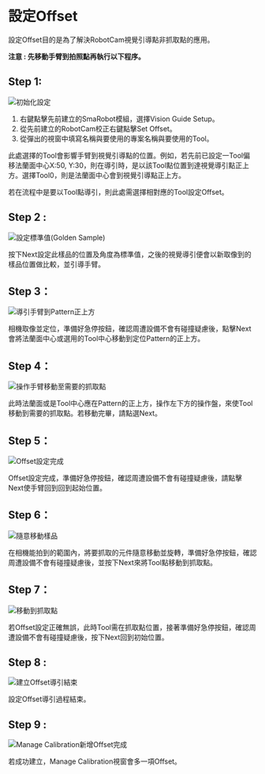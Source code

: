 # 設定Offset

設定Offset目的是為了解決RobotCam視覺引導點非抓取點的應用。

**注意 : 先移動手臂到拍照點再執行以下程序。**

## Step 1:

![&#x521D;&#x59CB;&#x5316;&#x8A2D;&#x5B9A;](../../../../.gitbook/assets/jian-li-offset1.jpg)

1. 右鍵點擊先前建立的SmaRobot模組，選擇Vision Guide Setup。
2. 從先前建立的RobotCam校正右鍵點擊Set Offset。
3. 從彈出的視窗中填寫名稱與要使用的專案名稱與要使用的Tool。

此處選擇的Tool會影響手臂到視覺引導點的位置。例如，若先前已設定一Tool偏移法蘭面中心X:50, Y:30，則在導引時，是以該Tool點位置到達視覺導引點正上方。選擇Tool0，則是法蘭面中心會到視覺引導點正上方。

若在流程中是要以Tool點導引，則此處需選擇相對應的Tool設定Offset。

## Step 2 :

![&#x8A2D;&#x5B9A;&#x6A19;&#x6E96;&#x503C;\(Golden Sample\)](../../../../.gitbook/assets/offset-set-golden.png)

按下Next設定此樣品的位置及角度為標準值，之後的視覺導引便會以新取像到的樣品位置做比較，並引導手臂。

## Step 3：

![&#x5C0E;&#x5F15;&#x624B;&#x81C2;&#x5230;Pattern&#x6B63;&#x4E0A;&#x65B9;](../../../../.gitbook/assets/jian-li-offset2.jpg)

相機取像並定位，準備好急停按鈕，確認周遭設備不會有碰撞疑慮後，點擊Next會將法蘭面中心或選用的Tool中心移動到定位Pattern的正上方。

## Step 4：

![&#x64CD;&#x4F5C;&#x624B;&#x81C2;&#x79FB;&#x52D5;&#x81F3;&#x9700;&#x8981;&#x7684;&#x6293;&#x53D6;&#x9EDE;](../../../../.gitbook/assets/jian-li-offset3.jpg)

此時法蘭面或是Tool中心應在Pattern的正上方，操作左下方的操作盤，來使Tool移動到需要的抓取點。若移動完畢，請點選Next。

## Step 5：

![Offset&#x8A2D;&#x5B9A;&#x5B8C;&#x6210;](../../../../.gitbook/assets/jian-li-offset4.jpg)

Offset設定完成，準備好急停按鈕，確認周遭設備不會有碰撞疑慮後，請點擊Next使手臂回到回到起始位置。

## Step 6：

![&#x96A8;&#x610F;&#x79FB;&#x52D5;&#x6A23;&#x54C1;](../../../../.gitbook/assets/jian-li-offset5.jpg)

在相機能拍到的範圍內，將要抓取的元件隨意移動並旋轉，準備好急停按鈕，確認周遭設備不會有碰撞疑慮後，並按下Next來將Tool點移動到抓取點。

## Step 7：

![&#x79FB;&#x52D5;&#x5230;&#x6293;&#x53D6;&#x9EDE;](../../../../.gitbook/assets/jian-li-offset6.jpg)

若Offset設定正確無誤，此時Tool需在抓取點位置，接著準備好急停按鈕，確認周遭設備不會有碰撞疑慮後，按下Next回到初始位置。

## Step 8 :

![&#x5EFA;&#x7ACB;Offset&#x5C0E;&#x5F15;&#x7D50;&#x675F;](../../../../.gitbook/assets/jian-li-offset7.jpg)

設定Offset導引過程結束。

## Step 9 :

![Manage Calibration&#x65B0;&#x589E;Offset&#x5B8C;&#x6210;](../../../../.gitbook/assets/jian-li-offset8.jpg)

若成功建立，Manage Calibration視窗會多一項Offset。

